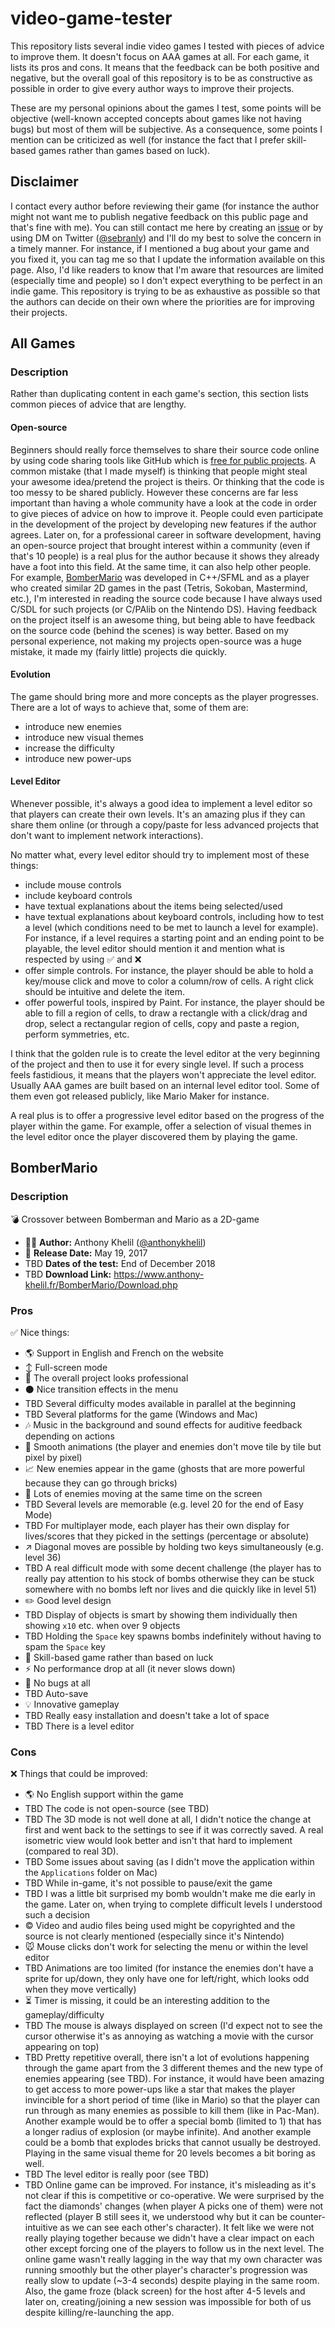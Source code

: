 # video-game-tester
This repository lists several indie video games I tested with pieces of advice to improve them. It doesn't focus on AAA games at all. For each game, it lists its pros and cons. It means that the feedback can be both positive and negative, but the overall goal of this repository is to be as constructive as possible in order to give every author ways to improve their projects.

These are my personal opinions about the games I test, some points will be objective (well-known accepted concepts about games like not having bugs) but most of them will be subjective. As a consequence, some points I mention can be criticized as well (for instance the fact that I prefer skill-based games rather than games based on luck).

## Disclaimer

I contact every author before reviewing their game (for instance the author might not want me to publish negative feedback on this public page and that's fine with me). You can still contact me here by creating an [issue](https://github.com/sebranly/video-game-tester/issues) or by using DM on Twitter ([@sebranly](https://twitter.com/sebranly)) and I'll do my best to solve the concern in a timely manner. For instance, if I mentioned a bug about your game and you fixed it, you can tag me so that I update the information available on this page. Also, I'd like readers to know that I'm aware that resources are limited (especially time and people) so I don't expect everything to be perfect in an indie game. This repository is trying to be as exhaustive as possible so that the authors can decide on their own where the priorities are for improving their projects.

## All Games

### Description

Rather than duplicating content in each game's section, this section lists common pieces of advice that are lengthy.

#### Open-source

Beginners should really force themselves to share their source code online by using code sharing tools like GitHub which is [free for public projects](https://github.com/pricing). A common mistake (that I made myself) is thinking that people might steal your awesome idea/pretend the project is theirs. Or thinking that the code is too messy to be shared publicly. However these concerns are far less important than having a whole community have a look at the code in order to give pieces of advice on how to improve it. People could even participate in the development of the project by developing new features if the author agrees. Later on, for a professional career in software development, having an open-source project that brought interest within a community (even if that's 10 people) is a real plus for the author because it shows they already have a foot into this field. At the same time, it can also help other people. For example, [BomberMario](https://github.com/sebranly/video-game-tester/blob/master/README.md#bombermario) was developed in C++/SFML and as a player who created similar 2D games in the past (Tetris, Sokoban, Mastermind, etc.), I'm interested in reading the source code because I have always used C/SDL for such projects (or C/PAlib on the Nintendo DS). Having feedback on the project itself is an awesome thing, but being able to have feedback on the source code (behind the scenes) is way better. Based on my personal experience, not making my projects open-source was a huge mistake, it made my (fairly little) projects die quickly.

#### Evolution

The game should bring more and more concepts as the player progresses. There are a lot of ways to achieve that, some of them are:
- introduce new enemies
- introduce new visual themes
- increase the difficulty
- introduce new power-ups

#### Level Editor

Whenever possible, it's always a good idea to implement a level editor so that players can create their own levels. It's an amazing plus if they can share them online (or through a copy/paste for less advanced projects that don't want to implement network interactions).

No matter what, every level editor should try to implement most of these things:
- include mouse controls
- include keyboard controls
- have textual explanations about the items being selected/used
- have textual explanations about keyboard controls, including how to test a level (which conditions need to be met to launch a level for example). For instance, if a level requires a starting point and an ending point to be playable, the level editor should mention it and mention what is respected by using :white_check_mark: and :x:
- offer simple controls. For instance, the player should be able to hold a key/mouse click and move to color a column/row of cells. A right click should be intuitive and delete the item.
- offer powerful tools, inspired by Paint. For instance, the player should be able to fill a region of cells, to draw a rectangle with a click/drag and drop, select a rectangular region of cells, copy and paste a region, perform symmetries, etc.

I think that the golden rule is to create the level editor at the very beginning of the project and then to use it for every single level. If such a process feels fastidious, it means that the players won't appreciate the level editor. Usually AAA games are built based on an internal level editor tool. Some of them even got released publicly, like Mario Maker for instance.

A real plus is to offer a progressive level editor based on the progress of the player within the game. For example, offer a selection of visual themes in the level editor once the player discovered them by playing the game.

## BomberMario

### Description

:bomb: Crossover between Bomberman and Mario as a 2D-game

- 👨‍💻 **Author:** Anthony Khelil ([@anthonykhelil](https://twitter.com/anthonykhelil/status/1043969866674438145))
- :calendar: **Release Date:** May 19, 2017
- TBD **Dates of the test:** End of December 2018
- TBD **Download Link:** https://www.anthony-khelil.fr/BomberMario/Download.php

### Pros

:white_check_mark: Nice things:

- :earth_americas: Support in English and French on the website
- :arrow_up_down: Full-screen mode
- :necktie: The overall project looks professional
- :black_circle: Nice transition effects in the menu
- TBD Several difficulty modes available in parallel at the beginning
- TBD Several platforms for the game (Windows and Mac)
- :notes: Music in the background and sound effects for auditive feedback depending on actions
- :runner: Smooth animations (the player and enemies don't move tile by tile but pixel by pixel)
- :chart_with_upwards_trend: New enemies appear in the game (ghosts that are more powerful because they can go through bricks)
- :busts_in_silhouette: Lots of enemies moving at the same time on the screen
- TBD Several levels are memorable (e.g. level 20 for the end of Easy Mode)
- TBD For multiplayer mode, each player has their own display for lives/scores that they picked in the settings (percentage or absolute)
- :arrow_upper_right: Diagonal moves are possible by holding two keys simultaneously (e.g. level 36)
- TBD A real difficult mode with some decent challenge (the player has to really pay attention to his stock of bombs otherwise they can be stuck somewhere with no bombs left nor lives and die quickly like in level 51)
- :pencil2: Good level design
- TBD Display of objects is smart by showing them individually then showing `x10` etc. when over 9 objects
- TBD Holding the `Space` key spawns bombs indefinitely without having to spam the `Space` key
- :game_die: Skill-based game rather than based on luck
- :zap: No performance drop at all (it never slows down)
- :bug: No bugs at all
- TBD Auto-save
- :bulb: Innovative gameplay
- TBD Really easy installation and doesn't take a lot of space
- TBD There is a level editor

### Cons

:x: Things that could be improved:

- :earth_americas: No English support within the game
- TBD The code is not open-source (see TBD)
- TBD The 3D mode is not well done at all, I didn't notice the change at first and went back to the settings to see if it was correctly saved. A real isometric view would look better and isn't that hard to implement (compared to real 3D).
- TBD Some issues about saving (as I didn't move the application within the `Applications` folder on Mac)
- TBD While in-game, it's not possible to pause/exit the game
- TBD I was a little bit surprised my bomb wouldn't make me die early in the game. Later on, when trying to complete difficult levels I understood such a decision
- :copyright: Video and audio files being used might be copyrighted and the source is not clearly mentioned (especially since it's Nintendo)
- :mouse: Mouse clicks don't work for selecting the menu or within the level editor
- TBD Animations are too limited (for instance the enemies don't have a sprite for up/down, they only have one for left/right, which looks odd when they move vertically)
- :hourglass_flowing_sand: Timer is missing, it could be an interesting addition to the gameplay/difficulty
- TBD The mouse is always displayed on screen (I'd expect not to see the cursor otherwise it's as annoying as watching a movie with the cursor appearing on top)
- TBD Pretty repetitive overall, there isn't a lot of evolutions happening through the game apart from the 3 different themes and the new type of enemies appearing (see TBD). For instance, it would have been amazing to get access to more power-ups like a star that makes the player invincible for a short period of time (like in Mario) so that the player can run through as many enemies as possible to kill them (like in Pac-Man). Another example would be to offer a special bomb (limited to 1) that has a longer radius of explosion (or maybe infinite). And another example could be a bomb that explodes bricks that cannot usually be destroyed. Playing in the same visual theme for 20 levels becomes a bit boring as well.
- TBD The level editor is really poor (see TBD)
- TBD Online game can be improved. For instance, it's misleading as it's not clear if this is competitive or co-operative. We were surprised by the fact the diamonds' changes (when player A picks one of them) were not reflected (player B still sees it, we understood why but it can be counter-intuitive as we can see each other's character). It felt like we were not really playing together because we didn't have a clear impact on each other except forcing one of the players to follow us in the next level. The online game wasn't really lagging in the way that my own character was running smoothly but the other player's character's progression was really slow to update (~3-4 seconds) despite playing in the same room. Also, the game froze (black screen) for the host after 4-5 levels and later on, creating/joining a new session was impossible for both of us despite killing/re-launching the app.
